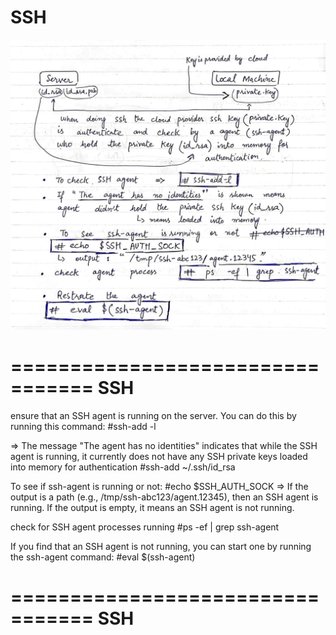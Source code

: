 # SSH

![GitHub Logo](SSH.jpg)


=================================
                                 SSH
=================================

ensure that an SSH agent is running on the server. You can do this by running this command:
#ssh-add -l



=> The message "The agent has no identities" indicates that while the SSH agent is running, it currently does not have any SSH private keys loaded into memory for authentication
#ssh-add ~/.ssh/id_rsa



To see if ssh-agent is running or not:
#echo $SSH_AUTH_SOCK
  => If the output is a path (e.g., /tmp/ssh-abc123/agent.12345), then an SSH agent is running. If the output is empty, it means an SSH agent is not running.

check for SSH agent processes running
#ps -ef | grep ssh-agent


If you find that an SSH agent is not running, you can start one by running the ssh-agent command:
#eval $(ssh-agent)




=================================
                                 SSH
=================================

